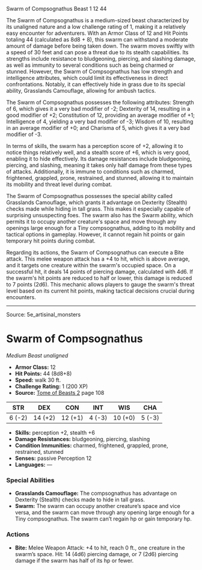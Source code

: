 <MonsterName/>Swarm of Compsognathus</MonsterName>
<CreatureType/>Beast</CreatureType>
<CR/>1</CR>
<AC/>12</AC>
<HP/>44</HP>
<summary>The Swarm of Compsognathus is a medium-sized beast characterized by its unaligned nature and a low challenge rating of 1, making it a relatively easy encounter for adventurers. With an Armor Class of 12 and Hit Points totaling 44 (calculated as 8d8 + 8), this swarm can withstand a moderate amount of damage before being taken down. The swarm moves swiftly with a speed of 30 feet and can pose a threat due to its stealth capabilities. Its strengths include resistance to bludgeoning, piercing, and slashing damage, as well as immunity to several conditions such as being charmed or stunned. However, the Swarm of Compsognathus has low strength and intelligence attributes, which could limit its effectiveness in direct confrontations. Notably, it can effectively hide in grass due to its special ability, Grasslands Camouflage, allowing for ambush tactics.</summary>

<detail>

The Swarm of Compsognathus possesses the following attributes: Strength of 6, which gives it a very bad modifier of -2; Dexterity of 14, resulting in a good modifier of +2; Constitution of 12, providing an average modifier of +1; Intelligence of 4, yielding a very bad modifier of -3; Wisdom of 10, resulting in an average modifier of +0; and Charisma of 5, which gives it a very bad modifier of -3. 

In terms of skills, the swarm has a perception score of +2, allowing it to notice things relatively well, and a stealth score of +6, which is very good, enabling it to hide effectively. Its damage resistances include bludgeoning, piercing, and slashing, meaning it takes only half damage from these types of attacks. Additionally, it is immune to conditions such as charmed, frightened, grappled, prone, restrained, and stunned, allowing it to maintain its mobility and threat level during combat.

The Swarm of Compsognathus possesses the special ability called Grasslands Camouflage, which grants it advantage on Dexterity (Stealth) checks made while hiding in tall grass. This makes it especially capable of surprising unsuspecting foes. The swarm also has the Swarm ability, which permits it to occupy another creature's space and move through any openings large enough for a Tiny compsognathus, adding to its mobility and tactical options in gameplay. However, it cannot regain hit points or gain temporary hit points during combat.

Regarding its actions, the Swarm of Compsognathus can execute a Bite attack. This melee weapon attack has a +4 to hit, which is above average, and it targets one creature within the swarm's occupied space. On a successful hit, it deals 14 points of piercing damage, calculated with 4d6. If the swarm's hit points are reduced to half or lower, this damage is reduced to 7 points (2d6). This mechanic allows players to gauge the swarm's threat level based on its current hit points, making tactical decisions crucial during encounters.</detail>



---

Source: 5e_artisinal_monsters

# Swarm of Compsognathus

*Medium* *Beast* *unaligned*

- **Armor Class:** 12
- **Hit Points:** 44 (8d8+8)
- **Speed:** walk 30 ft.
- **Challenge Rating:** 1 (200 XP)
- **Source:** [Tome of Beasts 2](https://koboldpress.com/kpstore/product/tome-of-beasts-2-for-5th-edition) page 108

| STR | DEX | CON | INT | WIS | CHA |
| --- | --- | --- | --- | --- | --- |
| 6 (-2) | 14 (+2) | 12 (+1) | 4 (-3) | 10 (+0) | 5 (-3) |

- **Skills:** perception +2, stealth +6
- **Damage Resistances:** bludgeoning, piercing, slashing
- **Condition Immunities:** charmed, frightened, grappled, prone, restrained, stunned
- **Senses:** passive Perception 12
- **Languages:** —

### Special Abilities

- **Grasslands Camouflage:** The compsognathus has advantage on Dexterity (Stealth) checks made to hide in tall grass.
- **Swarm:** The swarm can occupy another creature’s space and vice versa, and the swarm can move through any opening large enough for a Tiny compsognathus. The swarm can’t regain hp or gain temporary hp.

### Actions

- **Bite:** Melee Weapon Attack: +4 to hit, reach 0 ft., one creature in the swarm’s space. Hit: 14 (4d6) piercing damage, or 7 (2d6) piercing damage if the swarm has half of its hp or fewer.




